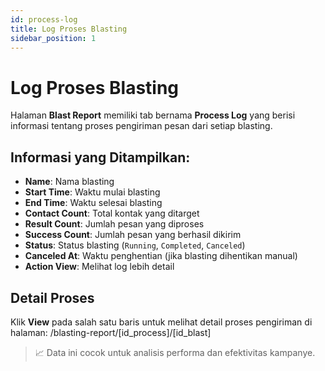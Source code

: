 ```yaml
---
id: process-log
title: Log Proses Blasting
sidebar_position: 1
---
```


# Log Proses Blasting

Halaman **Blast Report** memiliki tab bernama **Process Log** yang berisi informasi tentang proses pengiriman pesan dari setiap blasting.

## Informasi yang Ditampilkan:

- **Name**: Nama blasting
- **Start Time**: Waktu mulai blasting
- **End Time**: Waktu selesai blasting
- **Contact Count**: Total kontak yang ditarget
- **Result Count**: Jumlah pesan yang diproses
- **Success Count**: Jumlah pesan yang berhasil dikirim
- **Status**: Status blasting (`Running`, `Completed`, `Canceled`)
- **Canceled At**: Waktu penghentian (jika blasting dihentikan manual)
- **Action View**: Melihat log lebih detail

## Detail Proses

Klik **View** pada salah satu baris untuk melihat detail proses pengiriman di halaman: /blasting-report/[id_process]/[id_blast]

> 📈 Data ini cocok untuk analisis performa dan efektivitas kampanye.
